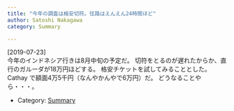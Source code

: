 ```yaml
---
title: "今年の調査は格安切符。往路はえんえん24時間ほど"
author: Satoshi Nakagawa
category: Summary

---
```


[2019-07-23]  
 今年のインドネシア行きは8月中旬の予定だ。
切符をとるのが遅れたからか、直行のガルーダが18万円ほどする。
格安チケットを試してみることとした。
Cathay で額面4万5千円（なんやかんやで6万円）だ。
どうなることやら・・・。

- Category: [Summary](/categories.html#Summary)


